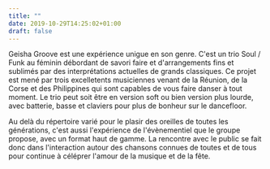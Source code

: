 ```yaml
---
title: ""
date: 2019-10-29T14:25:02+01:00
draft: false
---
```



Geisha Groove est une expérience unigue en son genre. C'est un trio Soul / Funk au féminin débordant de savori faire et d'arrangements fins et sublimés par des interprétations actuelles de grands classiques.
Ce projet est mené par trois excelletents musiciennes venant de la Réunion, de la Corse et des Philippines qui sont capables de vous faire danser à tout moment. Le trio peut soit être en version soft ou bien version plus lourde, avec batterie, basse et claviers pour plus de bonheur sur le dancefloor.

Au delà du répertoire varié pour le plasir des oreilles de toutes les générations, c'est aussi l'expérience de l'évènementiel que le groupe propose, avec un format haut de gamme. La rencontre avec le public se fait donc dans l'interaction autour des chansons connues de toutes et de tous pour continue à céléprer l'amour de la musique et de la fête.